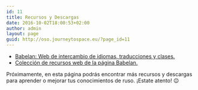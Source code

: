 ```yaml
---
id: 11
title: Recursos y Descargas
date: 2016-10-02T18:00:53+02:00
author: admin
layout: page
guid: http://oso.journeytospace.eu/?page_id=11
---
```

  * [Babelan: Web de intercambio de idiomas, traducciones y clases.](http://www.babelan.net/index.php?lang=eng)
  * [Colección de recursos web de la página Babelan.](http://www.babelan.net/webs_para_aprender_idiomas_online.php?idioma=ruso)

Próximamente, en esta página podrás encontrar más recursos y descargas para aprender o mejorar tus conocimientos de ruso. ¡Estate atento! 😉